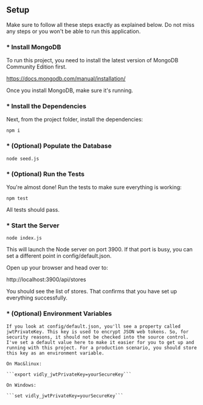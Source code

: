 ## **Setup**  
  
Make sure to follow all these steps exactly as explained below. Do not miss any steps or you won't be able to run this application.  
  
### * Install MongoDB  
  
  To run this project, you need to install the latest version of MongoDB Community Edition first.
  
    
  https://docs.mongodb.com/manual/installation/
  
    
  Once you install MongoDB, make sure it's running.  

### * Install the Dependencies    
  
  Next, from the project folder, install the dependencies:  

  ```npm i```  
  
### * (Optional) Populate the Database  
    
  ```node seed.js```
    
### * (Optional) Run the Tests  
  
  You're almost done! Run the tests to make sure everything is working:  

  ```npm test```  
    
  All tests should pass.  

### * Start the Server  
    
  ```node index.js```  
    
  This will launch the Node server on port 3900. If that port is busy, you can set a different point in     config/default.json.  

  Open up your browser and head over to:  

  http://localhost:3900/api/stores  

  You should see the list of stores. That confirms that you have set up everything successfully.  

### * (Optional) Environment Variables  
  
    If you look at config/default.json, you'll see a property called jwtPrivateKey. This key is used to encrypt JSON web tokens. So, for security reasons, it should not be checked into the source control. I've set a default value here to make it easier for you to get up and running with this project. For a production scenario, you should store this key as an environment variable.  

    On Mac&linux:  

    ```export vidly_jwtPrivateKey=yourSecureKey```  

    On Windows:  

    ```set vidly_jwtPrivateKey=yourSecureKey```  


